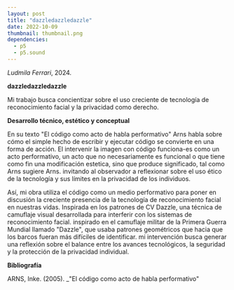 ```yaml
---
layout: post
title: "dazzledazzledazzle"
date: 2022-10-09
thumbnail: thumbnail.png
dependencies:
  - p5
  - p5.sound
---
```


<div id="div-sketch">
  <script type="text/javascript" src="sketch.js"></script>
</div>

_Ludmila Ferrari_, 2024.

**dazzledazzledazzle**

Mi trabajo busca concientizar sobre el uso creciente de tecnología de reconocimiento facial y la privacidad como derecho.

**Desarrollo técnico, estético y conceptual**

En su texto "El código como acto de habla performativo" Arns habla sobre cómo el simple hecho de escribir y ejecutar código se convierte en una forma de acción. El intervenir la imagen con código funciona-es como un acto performativo, un acto que no necesariamente es funcional o que tiene como fin una modificación estetica, sino que produce significado, tal como Arns sugiere Arns. invitando al observador a reflexionar sobre el uso ético de la tecnología y sus límites en la privacidad de los individuos.

Así, mi obra utiliza el código como un medio performativo para poner en discusión la creciente presencia de la tecnología de reconocimiento facial en nuestras vidas. Inspirada en los patrones de CV Dazzle, una técnica de camuflaje visual desarrollada para interferir con los sistemas de reconocimiento facial.  inspirado en el camuflaje militar de la Primera Guerra Mundial llamado "Dazzle", que usaba patrones geométricos que hacia que los barcos fueran más difíciles de identificar.  mi intervención busca generar una reflexión sobre el balance entre los avances tecnológicos, la seguridad y la protección de la privacidad individual.


**Bibliografía**

ARNS, Inke. (2005). _"El código como acto de habla performativo"